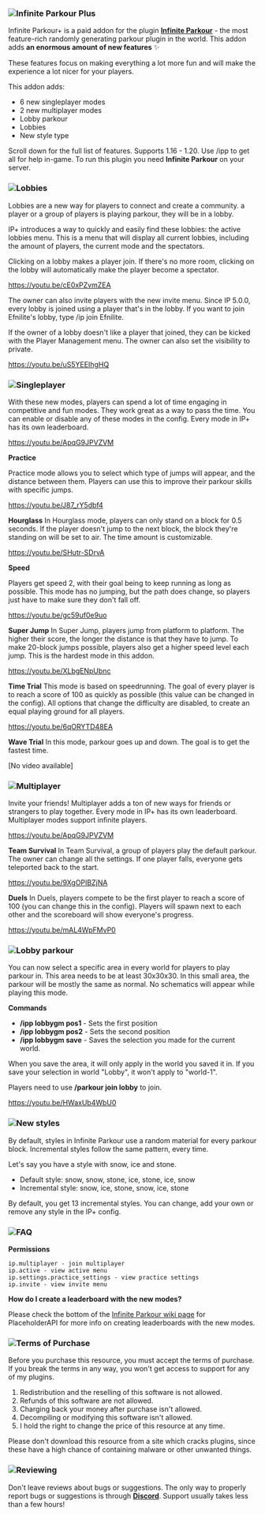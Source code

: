 ### ![Infinite Parkour Plus](https://i.imgur.com/8dDz6IG.png)

Infinite Parkour+ is a paid addon for the plugin **[Infinite Parkour](https://www.spigotmc.org/resources/87226/)** -
the most feature-rich randomly generating parkour plugin in the world.
This addon adds **an enormous amount of new features** ✨

These features focus on making everything a lot more fun
and will make the experience a lot nicer for your players.

This addon adds:
- 6 new singleplayer modes
- 2 new multiplayer modes
- Lobby parkour
- Lobbies
- New style type


Scroll down for the full list of features.
Supports 1.16 - 1.20. Use /ipp to get all for help in-game.
To run this plugin you need **Infinite Parkour** on your server.

### ![Lobbies](https://i.imgur.com/Q9XWVcl.png)

Lobbies are a new way for players to connect and create a community. 
a player or a group of players is playing parkour, they will be in a lobby.

IP+ introduces a way to quickly and easily find these lobbies: the active lobbies menu. 
This is a menu that will display all current lobbies, including the amount of players, 
the current mode and the spectators.

Clicking on a lobby makes a player join. 
If there's no more room, clicking on the lobby will automatically make the player become a spectator.

https://youtu.be/cE0xPZvmZEA

The owner can also invite players with the new invite menu. 
Since IP 5.0.0, every lobby is joined using a player that's in the lobby. 
If you want to join Efnilite's lobby, type /ip join Efnilite.

If the owner of a lobby doesn't like a player that joined, 
they can be kicked with the Player Management menu. 
The owner can also set the visibility to private.

https://youtu.be/uS5YEEIhgHQ

### ![Singleplayer](https://i.imgur.com/U8Xw8V5.png)

With these new modes, players can spend a lot of time engaging in competitive and fun modes. 
They work great as a way to pass the time. 
You can enable or disable any of these modes in the config. 
Every mode in IP+ has its own leaderboard.

https://youtu.be/ApqG9JPVZVM

**Practice**

Practice mode allows you to select which type of jumps will appear, 
and the distance between them. 
Players can use this to improve their parkour skills with specific jumps.

https://youtu.be/J87_rY5dbf4

**Hourglass**
In Hourglass mode, players can only stand on a block for 0.5 seconds. 
If the player doesn't jump to the next block, the block they're standing on will be set to air. 
The time amount is customizable.

https://youtu.be/SHutr-SDrvA

**Speed**

Players get speed 2, with their goal being to keep running as long as possible. 
This mode has no jumping, but the path does change, so players just have to make sure they don't fall off.

https://youtu.be/gc59uf0e9uo

**Super Jump**
In Super Jump, players jump from platform to platform. 
The higher their score, the longer the distance is that they have to jump. 
To make 20-block jumps possible, players also get a higher speed level each jump. 
This is the hardest mode in this addon.

https://youtu.be/XLbgENpUbnc

**Time Trial**
This mode is based on speedrunning. 
The goal of every player is to reach a score of 100 as quickly as possible 
(this value can be changed in the config). 
All options that change the difficulty are disabled, to create an equal playing ground for all players.

https://youtu.be/6qORYTD48EA

**Wave Trial**
In this mode, parkour goes up and down. The goal is to get the fastest time.

[No video available]

### ![Multiplayer](https://i.imgur.com/Nqht3eG.png)

Invite your friends! 
Multiplayer adds a ton of new ways for friends or strangers to play together. 
Every mode in IP+ has its own leaderboard. 
Multiplayer modes support infinite players.

https://youtu.be/ApqG9JPVZVM

**Team Survival**
In Team Survival, a group of players play the default parkour. 
The owner can change all the settings. 
If one player falls, everyone gets teleported back to the start.

https://youtu.be/9XgOPIBZjNA

**Duels**
In Duels, players compete to be the first player to reach a score of 100 
(you can change this in the config). 
Players will spawn next to each other and the scoreboard will show everyone's progress.

https://youtu.be/mAL4WpFMvP0

### ![Lobby parkour](https://i.imgur.com/eamlxlK.png)

You can now select a specific area in every world for players to play parkour in. 
This area needs to be at least 30x30x30. 
In this small area, the parkour will be mostly the same as normal. 
No schematics will appear while playing this mode.

**Commands**
- **/ipp lobbygm pos1** - Sets the first position
- **/ipp lobbygm pos2** - Sets the second position
- **/ipp lobbygm save** - Saves the selection you made for the current world.

When you save the area, it will only apply in the world you saved it in. 
If you save your selection in world "Lobby", it won't apply to "world-1".

Players need to use **/parkour join lobby** to join.

https://youtu.be/HWaxUb4WbU0

### ![New styles](https://i.imgur.com/PUkRF2S.png)

By default, styles in Infinite Parkour use a random material for every parkour block. 
Incremental styles follow the same pattern, every time.

Let's say you have a style with snow, ice and stone.
- Default style: snow, snow, stone, ice, stone, ice, snow
- Incremental style: snow, ice, stone, snow, ice, stone ​

By default, you get 13 incremental styles.
You can change, add your own or remove any style in the IP+ config.

### ![FAQ](https://i.imgur.com/6Cocgmp.png)

**Permissions**
```
ip.multiplayer - join multiplayer
ip.active - view active menu
ip.settings.practice_settings - view practice settings
ip.invite - view invite menu
```

**How do I create a leaderboard with the new modes?**

Please check the bottom of the [Infinite Parkour wiki page](https://efnilite.dev/projects/ip/wiki) for PlaceholderAPI for more info 
on creating leaderboards with the new modes.

### ![Terms of Purchase](https://i.imgur.com/zfLk32k.png)

Before you purchase this resource, you must accept the terms of purchase. If you break the terms in any way, you won't get access to support for any of my plugins.

1. Redistribution and the reselling of this software is not allowed.
2. Refunds of this software are not allowed.
3. Charging back your money after purchase isn't allowed.
4. Decompiling or modifying this software isn't allowed.
5. I hold the right to change the price of this resource at any time.

Please don't download this resource from a site which cracks plugins, since these have a high chance of containing malware or other unwanted things.

### ![Reviewing](https://i.imgur.com/2L6HuKv.png)

Don't leave reviews about bugs or suggestions. The only way to properly report bugs or suggestions is through **[Discord](https://efnilite.dev/discord)**.
Support usually takes less than a few hours!​